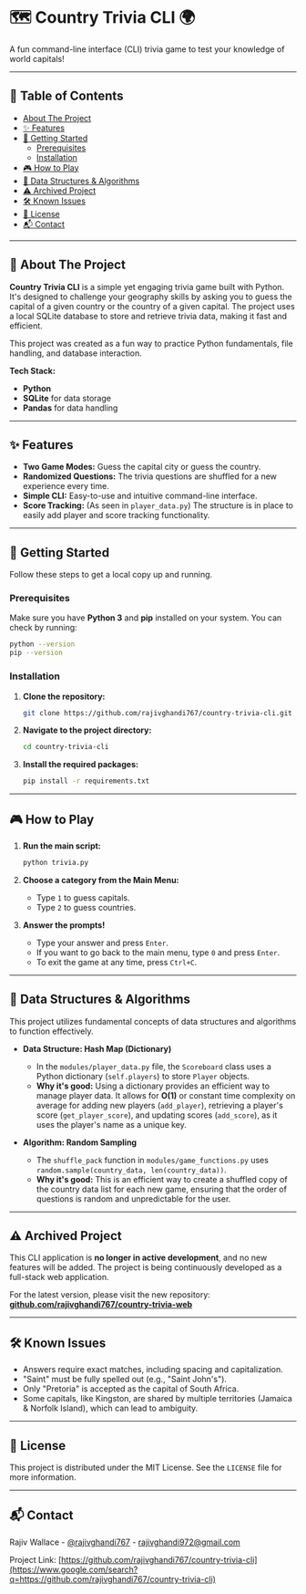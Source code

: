 # 🗺️ Country Trivia CLI 🌍

A fun command-line interface (CLI) trivia game to test your knowledge of world capitals\!

---

## 📜 Table of Contents

- [About The Project](https://www.google.com/search?q=%23-about-the-project)
- [✨ Features](https://www.google.com/search?q=%23-features)
- [🚀 Getting Started](https://www.google.com/search?q=%23-getting-started)
  - [Prerequisites](https://www.google.com/search?q=%23prerequisites)
  - [Installation](https://www.google.com/search?q=%23installation)
- [🎮 How to Play](https://www.google.com/search?q=%23-how-to-play)
- [🧠 Data Structures & Algorithms](https://www.google.com/search?q=%23-data-structures--algorithms)
- [⚠️ Archived Project](https://www.google.com/search?q=%23%EF%B8%8F-archived-project)
- [🛠️ Known Issues](https://www.google.com/search?q=%23%EF%B8%8F-known-issues)
- [📄 License](https://www.google.com/search?q=%23-license)
- [📬 Contact](https://www.google.com/search?q=%23-contact)

---

## 📖 About The Project

**Country Trivia CLI** is a simple yet engaging trivia game built with Python. It's designed to challenge your geography skills by asking you to guess the capital of a given country or the country of a given capital. The project uses a local SQLite database to store and retrieve trivia data, making it fast and efficient.

This project was created as a fun way to practice Python fundamentals, file handling, and database interaction.

**Tech Stack:**

- **Python**
- **SQLite** for data storage
- **Pandas** for data handling

---

## ✨ Features

- **Two Game Modes:** Guess the capital city or guess the country.
- **Randomized Questions:** The trivia questions are shuffled for a new experience every time.
- **Simple CLI:** Easy-to-use and intuitive command-line interface.
- **Score Tracking:** (As seen in `player_data.py`) The structure is in place to easily add player and score tracking functionality.

---

## 🚀 Getting Started

Follow these steps to get a local copy up and running.

### Prerequisites

Make sure you have **Python 3** and **pip** installed on your system. You can check by running:

```sh
python --version
pip --version
```

### Installation

1.  **Clone the repository:**

    ```bash
    git clone https://github.com/rajivghandi767/country-trivia-cli.git
    ```

2.  **Navigate to the project directory:**

    ```bash
    cd country-trivia-cli
    ```

3.  **Install the required packages:**

    ```bash
    pip install -r requirements.txt
    ```

---

## 🎮 How to Play

1.  **Run the main script:**

    ```bash
    python trivia.py
    ```

2.  **Choose a category from the Main Menu:**

    - Type `1` to guess capitals.
    - Type `2` to guess countries.

3.  **Answer the prompts\!**

    - Type your answer and press `Enter`.
    - If you want to go back to the main menu, type `0` and press `Enter`.
    - To exit the game at any time, press `Ctrl+C`.
      
---

## 🧠 Data Structures & Algorithms

This project utilizes fundamental concepts of data structures and algorithms to function effectively.

- **Data Structure: Hash Map (Dictionary)**

  - In the `modules/player_data.py` file, the `Scoreboard` class uses a Python dictionary (`self.players`) to store `Player` objects.
  - **Why it's good:** Using a dictionary provides an efficient way to manage player data. It allows for **O(1)** or constant time complexity on average for adding new players (`add_player`), retrieving a player's score (`get_player_score`), and updating scores (`add_score`), as it uses the player's name as a unique key.

- **Algorithm: Random Sampling**

  - The `shuffle_pack` function in `modules/game_functions.py` uses `random.sample(country_data, len(country_data))`.
  - **Why it's good:** This is an efficient way to create a shuffled copy of the country data list for each new game, ensuring that the order of questions is random and unpredictable for the user.

---

## ⚠️ Archived Project

This CLI application is **no longer in active development**, and no new features will be added. The project is being continuously developed as a full-stack web application.

For the latest version, please visit the new repository:
**[github.com/rajivghandi767/country-trivia-web](https://www.google.com/search?q=https://github.com/rajivghandi767/country-trivia-web)**

---

## 🛠️ Known Issues

- Answers require exact matches, including spacing and capitalization.
- "Saint" must be fully spelled out (e.g., "Saint John's").
- Only "Pretoria" is accepted as the capital of South Africa.
- Some capitals, like Kingston, are shared by multiple territories (Jamaica & Norfolk Island), which can lead to ambiguity.

---

## 📄 License

This project is distributed under the MIT License. See the `LICENSE` file for more information.

---

## 📬 Contact

Rajiv Wallace - [@rajivghandi767](https://github.com/rajivghandi767) - rajivghandi972@gmail.com

Project Link: [https://github.com/rajivghandi767/country-trivia-cli](https://www.google.com/search?q=https://github.com/rajivghandi767/country-trivia-cli)

